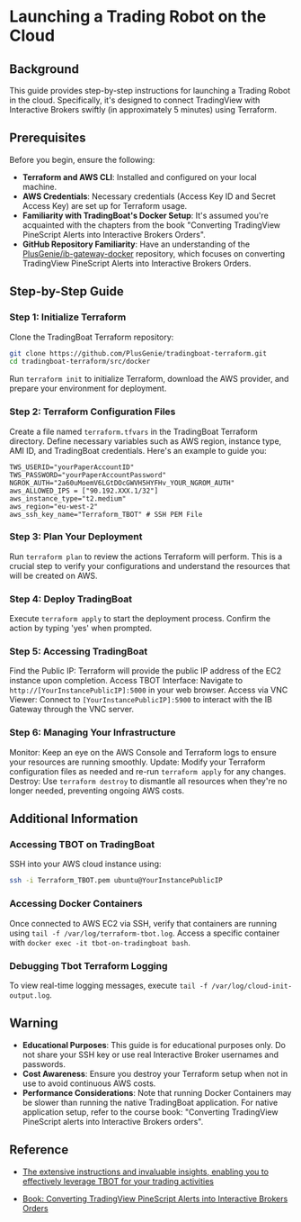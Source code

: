 
# Launching a Trading Robot on the Cloud

## Background
This guide provides step-by-step instructions for launching a Trading Robot in the cloud. Specifically, it's designed to connect TradingView with Interactive Brokers swiftly (in approximately 5 minutes) using Terraform.

## Prerequisites
Before you begin, ensure the following:
- **Terraform and AWS CLI**: Installed and configured on your local machine.
- **AWS Credentials**: Necessary credentials (Access Key ID and Secret Access Key) are set up for Terraform usage.
- **Familiarity with TradingBoat's Docker Setup**: It's assumed you're acquainted with the chapters from the book "Converting TradingView PineScript Alerts into Interactive Brokers Orders".
- **GitHub Repository Familiarity**: Have an understanding of the [PlusGenie/ib-gateway-docker](https://github.com/PlusGenie/ib-gateway-docker) repository, which focuses on converting TradingView PineScript Alerts into Interactive Brokers Orders.

## Step-by-Step Guide

### Step 1: Initialize Terraform
Clone the TradingBoat Terraform repository:
```bash
git clone https://github.com/PlusGenie/tradingboat-terraform.git
cd tradingboat-terraform/src/docker
```
Run `terraform init` to initialize Terraform, download the AWS provider, and prepare your environment for deployment.

### Step 2: Terraform Configuration Files
Create a file named `terraform.tfvars` in the TradingBoat Terraform directory.
Define necessary variables such as AWS region, instance type, AMI ID, and TradingBoat credentials. Here's an example to guide you:
```hcl
TWS_USERID="yourPaperAccountID"
TWS_PASSWORD="yourPaperAccountPassword"
NGROK_AUTH="2a60uMoemV6LGtDOcGWVH5HYFHv_YOUR_NGROM_AUTH"
aws_ALLOWED_IPS = ["90.192.XXX.1/32"]
aws_instance_type="t2.medium"
aws_region="eu-west-2"
aws_ssh_key_name="Terraform_TBOT" # SSH PEM File
```

### Step 3: Plan Your Deployment
Run `terraform plan` to review the actions Terraform will perform. This is a crucial step to verify your configurations and understand the resources that will be created on AWS.

### Step 4: Deploy TradingBoat
Execute `terraform apply` to start the deployment process. Confirm the action by typing 'yes' when prompted.

### Step 5: Accessing TradingBoat
Find the Public IP: Terraform will provide the public IP address of the EC2 instance upon completion.
Access TBOT Interface: Navigate to `http://[YourInstancePublicIP]:5000` in your web browser.
Access via VNC Viewer: Connect to `[YourInstancePublicIP]:5900` to interact with the IB Gateway through the VNC server.

### Step 6: Managing Your Infrastructure
Monitor: Keep an eye on the AWS Console and Terraform logs to ensure your resources are running smoothly.
Update: Modify your Terraform configuration files as needed and re-run `terraform apply` for any changes.
Destroy: Use `terraform destroy` to dismantle all resources when they're no longer needed, preventing ongoing AWS costs.

## Additional Information

### Accessing TBOT on TradingBoat
SSH into your AWS cloud instance using:
```bash
ssh -i Terraform_TBOT.pem ubuntu@YourInstancePublicIP
```

### Accessing Docker Containers
Once connected to AWS EC2 via SSH, verify that containers are running using `tail -f /var/log/terraform-tbot.log`.
Access a specific container with `docker exec -it tbot-on-tradingboat bash`.

### Debugging Tbot Terraform Logging
To view real-time logging messages, execute `tail -f /var/log/cloud-init-output.log`.

## Warning
- **Educational Purposes**: This guide is for educational purposes only. Do not share your SSH key or use real Interactive Broker usernames and passwords.
- **Cost Awareness**: Ensure you destroy your Terraform setup when not in use to avoid continuous AWS costs.
- **Performance Considerations**: Note that running Docker Containers may be slower than running the native TradingBoat application. For native application setup, refer to the course book: "Converting TradingView PineScript alerts into Interactive Brokers orders".


## Reference

* [The extensive instructions and invaluable insights, enabling you to effectively leverage TBOT for your trading activities](https://www.udemy.com/course/simple-and-fast-trading-robot-setup-with-docker-tradingview/)

* [Book: Converting TradingView PineScript Alerts into Interactive Brokers Orders](https://tbot.plusgenie.com/book-converting-tradingview-pinescript-alerts-into-interactive-brokers-orders/)
